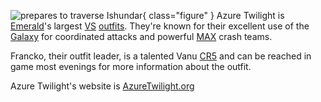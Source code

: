 ![ prepares to
traverse [Ishundar](../locations/Ishundar.md)](../images/AT_akkan_to_kusag.jpg){ class="figure" } Azure Twilight is
[Emerald](../etc/Emerald.md)'s largest [VS](../etc/Vanu_Sovereignty.md)
[outfits](../terminology/Outfit.md). They're known for their excellent use of
the [Galaxy](../vehicles/Galaxy.md) for coordinated attacks and powerful
[MAX](../items/Mechanized_Assault_Exo-Suit.md) crash teams.

Francko, their outfit leader, is a talented Vanu
[CR5](../terminology/Command_Rank.md) and can be reached in game most evenings
for more information about the outfit.

Azure Twilight's website is [AzureTwilight.org](http://www.azuretwilight.org)
